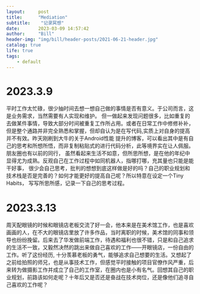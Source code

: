 ```yaml
---
layout:     post
title:      "Mediation"
subtitle:    "记录冥想"
date:       2023-03-09 14:57:42
author:     "Bill"
header-img: "img/bill/header-posts/2021-06-21-header.jpg"
catalog: true
life: true
tags:
    - default
---
```



# 2023.3.9

平时工作太忙碌，很少抽时间去想一想自己做的事情是否有意义。于公司而言，这是业务需求，当然需要有人实现和维护。
但一做起来发现问题很多，比如重复的去做某件事情，导致大部分时间被重复工作所占用。或者在日常工作中修修补补，
但是整个通路并非完全熟悉和掌握，但却自认为是在写代码,实质上对自身的提高并不有效。昨天刚刷到大牛的关于Android性能
提升的博客，可以看出其中是有自己的思考和所想所悟，而非复制粘贴式的进行代码分析，此等境界实在让人佩服。朋友圈也有以前的同行，
虽然看起来生活不如意，但所思所想，是在他的年纪中显得尤为成熟。反观自己在工作过程中如同机器人，指哪打哪，充其量也只能是能干好事，
很少会自己思考，批判的想想到底这样做是好的吗？自己的职业规划和技术栈是否是完善的？如何才能更好的提高自己呢？所以特意在设定一个Tiny Habits，
写写所思所感，记录一下自己的思考过程。

# 2023.3.13

周天配眼镜的时候和眼镜店老板交流了好一会，他本来是在美术馆工作，也是喜欢画画的人，在不大的眼镜店里放了许多作品，当时离职的时候，美术馆的同事和领导也纷纷挽留。后来去了华发做前端工作，待遇和福利也很不错，只是和自己追求的生活不一致，又毅然决然的跳出来做自己喜欢的工作——开眼镜店，一份自由的工作。听了这份经历, 十分羡慕老板的勇气，能够追求自己想要的生活。又想起了之前给拍照的师兄，也是从事技术工作，但感觉平时接触的项目官僚作风严重，后来转为做摄影工作并成立了自己的工作室，在圈内也是小有名气。回想其自己的职业规划，前路该如何走呢？十年后又是否还是奋战在技术岗位，还是像他们追寻自己喜欢的工作呢？

